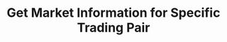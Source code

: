 ---
title: Get Market Information for Specific Trading Pair
position_number: 7
type: get
description: /az/future/market/v1/public/q/ticker
parameters:
    -
        name: symbol
        type: string
        mandatory: true
        default: N/A
        description: Trading pair
        ranges:
content_markdown: Note：This method does not require a signature.
left_code_blocks:
    -
        code_block: "public void getKLine() {\r\n\tString text = HttpUtil.get(URL + \"/data/api/az/future/market/v1/getKLine?market=btc_usdt&type=1min&since=0\");\r\n\tSystem.out.println(text);\r\n}"
        title: Java
        language: java
right_code_blocks:
    - code_block: |-
        {
          "error": {
            "code": "",
            "msg": ""
          },
          "msgInfo": "",
          "result": {
            "a": "", //24h volume
            "c": "", //Latest price
            "h": "", //Highest price in 24 hours
            "l": "", //Lowest price in 24 hours
            "o": "", //The first transaction price 24 hours ago
            "r": "", //24h Price Fluctuation Limit
            "s": "", //Trading pair
            "t": 0, //Time
            "v": "" //24h turnover
          },
          "returnCode": 0
        }
      title: Response
      language: json
---